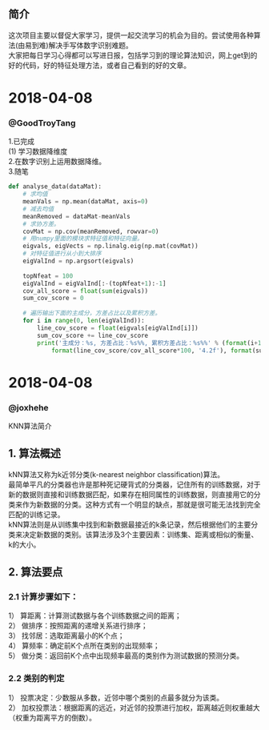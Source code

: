 ## 简介  
这次项目主要以督促大家学习，提供一起交流学习的机会为目的。尝试使用各种算法(由易到难)解决手写体数字识别难题。  
大家把每日学习心得都可以写进日报，包括学习到的理论算法知识，网上get到的好的代码，好的特征处理方法，或者自己看到的好的文章。  
# 2018-04-08  
### @GoodTroyTang  
1.已完成  
  (1) 学习数据降维度  
2.在数字识别上运用数据降维。  
3.随笔  
~~~ python
def analyse_data(dataMat):
    # 求均值
    meanVals = np.mean(dataMat, axis=0)
    # 减去均值
    meanRemoved = dataMat-meanVals
    # 求协方差。
    covMat = np.cov(meanRemoved, rowvar=0)
    # 用numpy里面的模块求特征值和特征向量。
    eigvals, eigVects = np.linalg.eig(np.mat(covMat))
    # 对特征值进行从小到大排序
    eigValInd = np.argsort(eigvals)
    
    topNfeat = 100
    eigValInd = eigValInd[:-(topNfeat+1):-1]
    cov_all_score = float(sum(eigvals))
    sum_cov_score = 0
    
    # 遍历输出下面的主成分，方差占比以及累积方差。
    for i in range(0, len(eigValInd)):
        line_cov_score = float(eigvals[eigValInd[i]])
        sum_cov_score += line_cov_score
        print('主成分：%s, 方差占比：%s%%, 累积方差占比：%s%%' % (format(i+1, '2.0f'), 
            format(line_cov_score/cov_all_score*100, '4.2f'), format(sum_cov_score/cov_all_score*100, '4.1f')))  
 ~~~ 



 
# 2018-04-08   
### @joxhehe   
KNN算法简介   
## 1.	算法概述   
kNN算法又称为k近邻分类(k-nearest neighbor classification)算法。   
最简单平凡的分类器也许是那种死记硬背式的分类器，记住所有的训练数据，对于新的数据则直接和训练数据匹配，如果存在相同属性的训练数据，则直接用它的分类来作为新数据的分类。这种方式有一个明显的缺点，那就是很可能无法找到完全匹配的训练记录。   
kNN算法则是从训练集中找到和新数据最接近的k条记录，然后根据他们的主要分类来决定新数据的类别。该算法涉及3个主要因素：训练集、距离或相似的衡量、k的大小。   
## 2.	算法要点   
### 2.1	计算步骤如下：   
1）	算距离：计算测试数据与各个训练数据之间的距离；   
2）	做排序：按照距离的递增关系进行排序；   
3）	找邻居：选取距离最小的K个点；   
4）	算频率：确定前K个点所在类别的出现频率；   
5）	做分类：返回前K个点中出现频率最高的类别作为测试数据的预测分类。　　　　
### 2.2 类别的判定  　
1）	投票决定：少数服从多数，近邻中哪个类别的点最多就分为该类。   
2）	加权投票法：根据距离的远近，对近邻的投票进行加权，距离越近则权重越大（权重为距离平方的倒数）。   
